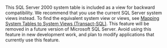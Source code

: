   This SQL Server 2000 system table is included as a view for backward compatibility. We  recommend that you use the current SQL Server system views instead. To find the equivalent system view or views, see [Mapping System Tables to System Views &#40;Transact-SQL&#41;](../Topic/Mapping%20System%20Tables%20to%20System%20Views%20\(Transact-SQL\).md). This feature will be removed in a future version of Microsoft SQL Server. Avoid using this feature in new development work, and plan to modify applications that currently use this feature.
   